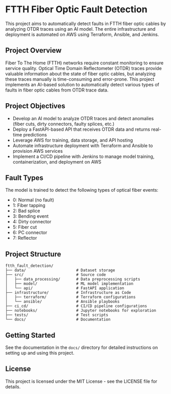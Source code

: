 # FTTH Fiber Optic Fault Detection

This project aims to automatically detect faults in FTTH fiber optic cables by analyzing OTDR traces using an AI model. The entire infrastructure and deployment is automated on AWS using Terraform, Ansible, and Jenkins.

## Project Overview

Fiber To The Home (FTTH) networks require constant monitoring to ensure service quality. Optical Time Domain Reflectometer (OTDR) traces provide valuable information about the state of fiber optic cables, but analyzing these traces manually is time-consuming and error-prone. This project implements an AI-based solution to automatically detect various types of faults in fiber optic cables from OTDR trace data.

## Project Objectives

- Develop an AI model to analyze OTDR traces and detect anomalies (fiber cuts, dirty connectors, faulty splices, etc.)
- Deploy a FastAPI-based API that receives OTDR data and returns real-time predictions
- Leverage AWS for training, data storage, and API hosting
- Automate infrastructure deployment with Terraform and Ansible to provision AWS services
- Implement a CI/CD pipeline with Jenkins to manage model training, containerization, and deployment on AWS

## Fault Types

The model is trained to detect the following types of optical fiber events:
- 0: Normal (no fault)
- 1: Fiber tapping
- 2: Bad splice
- 3: Bending event
- 4: Dirty connector
- 5: Fiber cut
- 6: PC connector
- 7: Reflector

## Project Structure

```
ftth_fault_detection/
├── data/                      # Dataset storage
├── src/                       # Source code
│   ├── data_processing/       # Data preprocessing scripts
│   ├── model/                 # ML model implementation
│   └── api/                   # FastAPI application
├── infrastructure/            # Infrastructure as Code
│   ├── terraform/             # Terraform configurations
│   └── ansible/               # Ansible playbooks
├── ci_cd/                     # CI/CD pipeline configurations
├── notebooks/                 # Jupyter notebooks for exploration
├── tests/                     # Test scripts
└── docs/                      # Documentation
```

## Getting Started

See the documentation in the `docs/` directory for detailed instructions on setting up and using this project.

## License

This project is licensed under the MIT License - see the LICENSE file for details.
